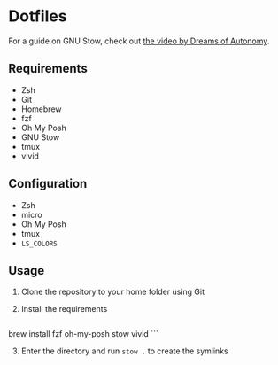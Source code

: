 # Dotfiles

For a guide on GNU Stow, check out [the video by Dreams of Autonomy](https://www.youtube.com/watch?v=y6XCebnB9gs).

## Requirements

- Zsh
- Git
- Homebrew
- fzf
- Oh My Posh
- GNU Stow
- tmux
- vivid

## Configuration

- Zsh
- micro
- Oh My Posh
- tmux
- `LS_COLORS`

## Usage

1. Clone the repository to your home folder using Git
2. Install the requirements

	```zsh
brew install fzf oh-my-posh stow vivid
	```

3. Enter the directory and run `stow .` to create the symlinks
